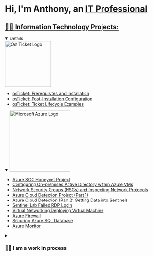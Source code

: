 <h1>Hi, I'm Anthony, an <a href="[https://www.linkedin.com/in/anthony-wolfman-turner-55a5a064]">IT Professional</h1>


## 👨‍💻 Information Technology Projects:
<details open>
<summary><img width="150" alt="Ost Ticket Logo" src="https://github.com/0xbythesecond/0xbythesecond/assets/23303634/ff860958-dce6-4a33-bd35-34c697e006e4"/></summary>
	
  - [osTicket: Prerequisites and Installation](https://github.com/as-turner/osticket-prereqs)
  - [osTicket: Post-Installation Configuration](https://github.com/as-turner/post-install-config)
  - [osTicket: Ticket Lifecycle Examples](https://github.com/as-turner/ticket-lifecycle)
    
</details>


<details open>
<summary><img width="200" alt="Microsoft Azure Logo" src="https://github.com/0xbythesecond/0xbythesecond/assets/23303634/4efd69b2-7308-40cb-b48d-5e726610d472"/>
</summary>
	
  - [Azure SOC Honeynet Project](https://github.com/0xbythesecond/Azure-SOC-Honeynet-Project)
  - [Configuring On-premises Active Directory within Azure VMs](https://github.com/0xbythesecond/configure-ad)
  - [Network Security Groups (NSGs) and Inspecting Network Protocols](https://github.com/0xbythesecond/azure-network-protocols)
  - [Azure Cloud Detection Project (Part 1)](https://github.com/0xbythesecond/azure-cloud-detection)
  - [Azure Cloud Detection (Part 2: Getting Data into Sentinel)](https://github.com/0xbythesecond/getting-data-into-sentinel)
  - [Sentinel Lab Failed RDP Login](https://github.com/0xbythesecond/Sentinel-Lab-Failed-Login)
  - [Virtual Networking Deploying Virtual Machine](https://github.com/0xbythesecond/Virtual-Networking-Deploying-Virtual-Machines)
  - [Azure Firewall](https://github.com/0xbythesecond/Azure-Firewall)
  - [Securing Azure SQL Database](https://github.com/0xbythesecond/Securing-Azure-SQL-Database/)
  - [Azure Monitor](https://github.com/0xbythesecond/Azure-Monitor) 


<details closed>
 <summary><h3> 👨‍💼 I am a work in process</h3></summary>
 

- 🎓 I’m a graduate of the `Course Careers` Information Technology course
- 🧠 Continuously learning `Azure, Linux, HTML, CSS, and Javascript.`

<h2>🤳Connect with me:</h2>

[<img align="left" alt="Josh | LinkedIn" width="22px" src="https://cdn.jsdelivr.net/npm/simple-icons@v3/icons/linkedin.svg" />][linkedin]

[linkedin]: https://linkedin.com/in/anthony-wolfman-turner-55a5a064

